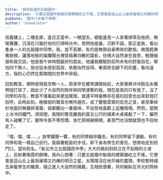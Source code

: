```yaml
---
title: '我所知道的五股國中'
description: '只要五股國中魁梧的建築猶屹立不搖，它便會是這山丘上最為璀璨又灼爍的明日之星。'
pubDate: '國中八年級下學期'
author: 'SnowViktor'
---
```


信義樓上，二樓走廊，逢日正當中，一眼望去，總能遙見一人拿著掃帚及拖把，微彎著腰，沉浸在只屬於他的打掃時光中。若問他是誰，沉默不語，那正是我，看似隻身一人的五股國中同學。我，並不孤單，有的是無限自豪帶來的歡愉。微風輕拂著臉頰，灑落地板的燦爛陽光裡穿插著四散的葉影，彷彿大自然身在我旁，輕聲細語和我交談，他是我午休時間最好的朋友，他讓我體驗到前所未有的舒服自在。哪怕四下無人，我也從未感到孤寂，依舊怡然自得，畢竟除去腳下的灰塵，看向遠方，我的心仍然在那開闊的世界中徘徊。

回到教室，頓時發現竟空無一人，原來早在體育課開始前，大家便興沖沖跑去永耀明埕打球了，因此少了大自然的陪伴與同學連繫的我，現在是真的只有我了。沒了同學的存在，教室不僅看起來更加寬闊，就連平時毫無存在感的回音也出來對我打招呼，此時此刻，極微弱的聲音亦無所遁形，成了響徹雲霄的宏亮之音，甚至筆掉於地面的無趣摔落聲，我都聽出一番風味，不自禁地喜歡上這種情境。然而，當關上冰冷的鐵門，須臾間，我隱約瞥見離我約莫五公尺的樸素木桌搖動了一下，儼然有人碰觸了它，霎時令我不寒而慄，急忙把視線移開，甚至門也沒關就頭也不回地走了。

「噹、噹、噹……」放學鐘聲一響，有的同學結伴離去，有的同學留下運動，有的同學和我一樣自己前行。我踏著輕盈的步伐，卸下身為學生的責任，悠閒地走到校門口，望向校名。「新北市立五股國民中學」大大的銘刻斜斜立在不起眼的土坡上，反射著晚霞的餘暉。我內心想著：只要五股國中魁梧的建築猶屹立不搖，它便會是這山丘上最為璀璨又灼爍的明日之星。太陽隱沒在地平線的盡頭，學校暫時褪去承載學生的職責，隨之進入大自然的擁戴，互相依偎著，共同躺臥在月光的照映中。